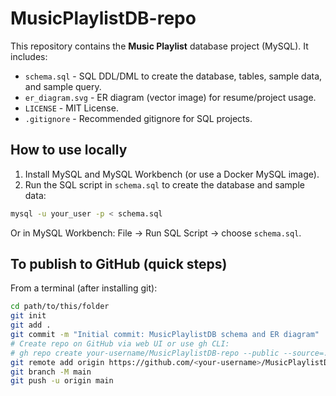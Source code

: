 # MusicPlaylistDB-repo

This repository contains the **Music Playlist** database project (MySQL). It includes:

- `schema.sql` - SQL DDL/DML to create the database, tables, sample data, and sample query.
- `er_diagram.svg` - ER diagram (vector image) for resume/project usage.
- `LICENSE` - MIT License.
- `.gitignore` - Recommended gitignore for SQL projects.

## How to use locally

1. Install MySQL and MySQL Workbench (or use a Docker MySQL image).
2. Run the SQL script in `schema.sql` to create the database and sample data:
```bash
mysql -u your_user -p < schema.sql
```

Or in MySQL Workbench: File → Run SQL Script → choose `schema.sql`.

## To publish to GitHub (quick steps)

From a terminal (after installing git):

```bash
cd path/to/this/folder
git init
git add .
git commit -m "Initial commit: MusicPlaylistDB schema and ER diagram"
# Create repo on GitHub via web UI or use gh CLI:
# gh repo create your-username/MusicPlaylistDB-repo --public --source=. --remote=origin --push
git remote add origin https://github.com/<your-username>/MusicPlaylistDB-repo.git
git branch -M main
git push -u origin main
```

